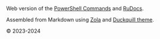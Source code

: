 Web version of the [PowerShell Commands](https://github.com/Lifailon/PS-Commands) and [RuDocs](https://github.com/Lifailon/rudocs).

Assembled from Markdown using [Zola](https://github.com/getzola/zola) and [Duckquill theme](https://codeberg.org/daudix/duckquill).

© 2023-2024
